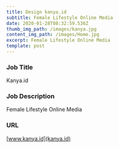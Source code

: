 ```yaml
---
title: Design kanya.id
subtitle: Female Lifestyle Online Media
date: 2020-01-28T08:32:59.536Z
thumb_img_path: /images/kanya.jpg
content_img_path: /images/Home.jpg
excerpt: Female Lifestyle Online Media
template: post
---
```

### Job Title

Kanya.id

### Job Description

Female Lifestyle Online Media

### URL

[www.kanya.id](kanya.id)
